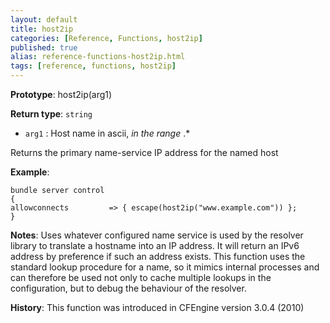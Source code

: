 ```yaml
---
layout: default
title: host2ip
categories: [Reference, Functions, host2ip]
published: true
alias: reference-functions-host2ip.html
tags: [reference, functions, host2ip]
---
```


**Prototype**: host2ip(arg1) 

**Return type**: `string`

* `arg1` : Host name in ascii, *in the range* .\*

Returns the primary name-service IP address for the named host

**Example**:

```cf3
bundle server control
{
allowconnects         => { escape(host2ip("www.example.com")) };
}
```

**Notes**:
Uses whatever configured name service is used by the resolver library to
translate a hostname into an IP address. It will return an IPv6 address
by preference if such an address exists. This function uses the standard
lookup procedure for a name, so it mimics internal processes and can
therefore be used not only to cache multiple lookups in the
configuration, but to debug the behaviour of the resolver.

**History**: This function was introduced in CFEngine version 3.0.4
(2010)
